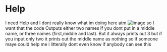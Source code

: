 # Help
I need Help and I dont really know what im doing here atm
![image](https://github.com/Fynn1st/Help/assets/139688921/d1ba17dc-6f46-4267-a9ae-aeae3336bc24)
so I want that the code Outputs either two names if you dont put in a middle name, or three names (first,middle and last). But it always prints out 3 but if you input only two it prints out the middle name as nothing 
so if someone maye could help me i litterally dont even know if anybody can see this 
